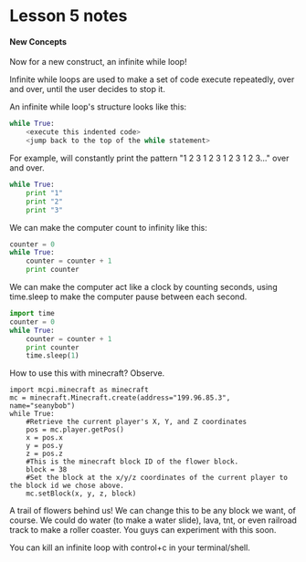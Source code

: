 # Lesson 5 notes

#### New Concepts

Now for a new construct, an infinite while loop!

Infinite while loops are used to make a set of code execute repeatedly, over and over, until the user decides to stop it.

An infinite while loop's structure looks like this:

```python
while True:
    <execute this indented code>
    <jump back to the top of the while statement>
```

For example, will constantly print the pattern "1 2 3 1 2 3 1 2 3 1 2 3..." over and over.

```python
while True:
    print "1"
    print "2"
    print "3"
```

We can make the computer count to infinity like this:

```python
counter = 0
while True:
    counter = counter + 1
    print counter
```

We can make the computer act like a clock by counting seconds, using time.sleep to make the computer pause between each second.
```python
import time
counter = 0
while True:
    counter = counter + 1
    print counter
    time.sleep(1)
```

How to use this with minecraft? Observe.

```
import mcpi.minecraft as minecraft
mc = minecraft.Minecraft.create(address="199.96.85.3", name="seanybob")
while True:
    #Retrieve the current player's X, Y, and Z coordinates
    pos = mc.player.getPos()
    x = pos.x
    y = pos.y
    z = pos.z
    #This is the minecraft block ID of the flower block.
    block = 38
    #Set the block at the x/y/z coordinates of the current player to the block id we chose above.
    mc.setBlock(x, y, z, block)
```
    
A trail of flowers behind us! We can change this to be any block we want, of course. We could do water (to make a water slide), lava, tnt, or even railroad track to make a roller coaster. You guys can experiment with this soon.

You can kill an infinite loop with control+c in your terminal/shell.


